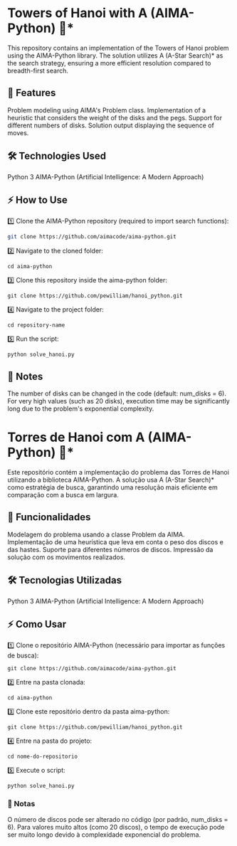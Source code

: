 # Towers of Hanoi with A (AIMA-Python) 🚀*
This repository contains an implementation of the Towers of Hanoi problem using the AIMA-Python library. The solution utilizes A (A-Star Search)* as the search strategy, ensuring a more efficient resolution compared to breadth-first search.

## 📌 Features
Problem modeling using AIMA's Problem class.
Implementation of a heuristic that considers the weight of the disks and the pegs.
Support for different numbers of disks.
Solution output displaying the sequence of moves.

## 🛠️ Technologies Used
Python 3
AIMA-Python (Artificial Intelligence: A Modern Approach)

## ⚡ How to Use
1️⃣ Clone the AIMA-Python repository (required to import search functions):
```bash
git clone https://github.com/aimacode/aima-python.git
```

2️⃣ Navigate to the cloned folder:
```
cd aima-python
```

3️⃣ Clone this repository inside the aima-python folder:
```
git clone https://github.com/pewilliam/hanoi_python.git
```

4️⃣ Navigate to the project folder:
```
cd repository-name
```

5️⃣ Run the script:
```
python solve_hanoi.py
```

## 📝 Notes
The number of disks can be changed in the code (default: num_disks = 6).
For very high values (such as 20 disks), execution time may be significantly long due to the problem's exponential complexity.

# Torres de Hanoi com A (AIMA-Python) 🚀*
Este repositório contém a implementação do problema das Torres de Hanoi utilizando a biblioteca AIMA-Python. A solução usa A (A-Star Search)* como estratégia de busca, garantindo uma resolução mais eficiente em comparação com a busca em largura.

## 📌 Funcionalidades
Modelagem do problema usando a classe Problem da AIMA.
Implementação de uma heurística que leva em conta o peso dos discos e das hastes.
Suporte para diferentes números de discos.
Impressão da solução com os movimentos realizados.

## 🛠️ Tecnologias Utilizadas
Python 3
AIMA-Python (Artificial Intelligence: A Modern Approach)

## ⚡ Como Usar

1️⃣ Clone o repositório AIMA-Python (necessário para importar as funções de busca):
```
git clone https://github.com/aimacode/aima-python.git
```

2️⃣ Entre na pasta clonada:
```
cd aima-python
```

3️⃣ Clone este repositório dentro da pasta aima-python:
```
git clone https://github.com/pewilliam/hanoi_python.git
```

4️⃣ Entre na pasta do projeto:
```
cd nome-do-repositorio
```

5️⃣ Execute o script:
```
python solve_hanoi.py
```

### 📝 Notas
O número de discos pode ser alterado no código (por padrão, num_disks = 6).
Para valores muito altos (como 20 discos), o tempo de execução pode ser muito longo devido à complexidade exponencial do problema.

